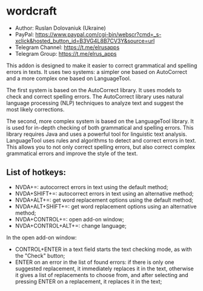 # wordcraft

* Author: Ruslan Dolovaniuk (Ukraine)
* PayPal: https://www.paypal.com/cgi-bin/webscr?cmd=_s-xclick&hosted_button_id=B3VG4L8B7CV3Y&source=url
* Telegram Channel: https://t.me/elrusapps
* Telegram Group: https://t.me/elrus_apps


This addon is designed to make it easier to correct grammatical and spelling errors in texts.
It uses two systems: a simpler one based on AutoCorrect and a more complex one based on LanguageTool.

The first system is based on the AutoCorrect library.
It uses models to check and correct spelling errors. The AutoCorrect library uses natural language processing (NLP) techniques to analyze text and suggest the most likely corrections.

The second, more complex system is based on the LanguageTool library.
It is used for in-depth checking of both grammatical and spelling errors. This library requires Java and uses a powerful tool for linguistic text analysis.
LanguageTool uses rules and algorithms to detect and correct errors in text. This allows you to not only correct spelling errors, but also correct complex grammatical errors and improve the style of the text.

## List of hotkeys:
* NVDA+=: autocorrect errors in text using the default method;
* NVDA+SHIFT+=: autocorrect errors in text using an alternative method;
* NVDA+ALT+=: get word replacement options using the default method;
* NVDA+ALT+SHIFT+=: get word replacement options using an alternative method;
* NVDA+CONTROL+=: open add-on window;
* NVDA+CONTROL+ALT+=: change language;

In the open add-on window:
* CONTROL+ENTER in a text field starts the text checking mode, as with the "Check" button;
* ENTER on an error in the list of found errors: if there is only one suggested replacement, it immediately replaces it in the text, otherwise it gives a list of replacements to choose from, and after selecting and pressing ENTER on a replacement, it replaces it in the text;
